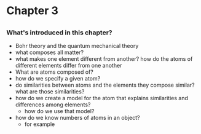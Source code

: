# Chapter 3
## 

### What's introduced in this chapter?

* Bohr theory and the quantum mechanical theory
* what composes all matter?
* what makes one element different from another? how do the atoms of different elements differ from one another
* What are atoms composed of?
* how do we specify a given atom?
* do similarities between atoms and the elements they compose similar? what are those similarities?
* how do we create a model for the atom that explains similarities and differences among elements?
    * how do we use that model?
* how do we know numbers of atoms in an object?
    * for example  



